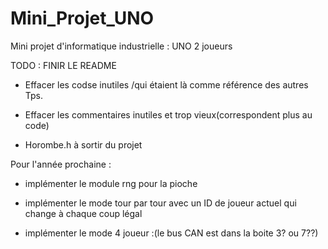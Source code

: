 # Mini_Projet_UNO
Mini projet d'informatique industrielle  : UNO 2 joueurs

TODO :
FINIR LE README

- Effacer les codse inutiles /qui étaient là comme référence des autres Tps.

- Effacer les commentaires inutiles et trop vieux(correspondent plus au code)

- Horombe.h à sortir du projet



Pour l'année prochaine :

- implémenter le module rng pour la pioche

- implémenter le mode tour par tour avec un ID de joueur actuel qui change à chaque coup légal

- implémenter le mode 4 joueur :(le bus CAN  est dans la boite 3? ou 7??)

